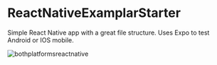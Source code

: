 # ReactNativeExamplarStarter
Simple React Native app with a great file structure. Uses Expo to test Android or IOS mobile.

![bothplatformsreactnative](https://user-images.githubusercontent.com/34944774/36071311-7ce9eb94-0eda-11e8-9303-81e0199d169a.png)
